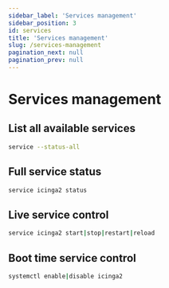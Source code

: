 ```yaml
---
sidebar_label: 'Services management'
sidebar_position: 3
id: services
title: 'Services management'
slug: /services-management
pagination_next: null
pagination_prev: null
---
```


# Services management

## List all available services

```bash
service --status-all
```

## Full service status

```bash
service icinga2 status
```

## Live service control

```bash
service icinga2 start|stop|restart|reload
```

## Boot time service control

```bash
systemctl enable|disable icinga2
```